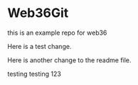 # Web36Git
this is an example repo for web36

Here is a test change.

Here is another change to the readme file.

testing testing 123

